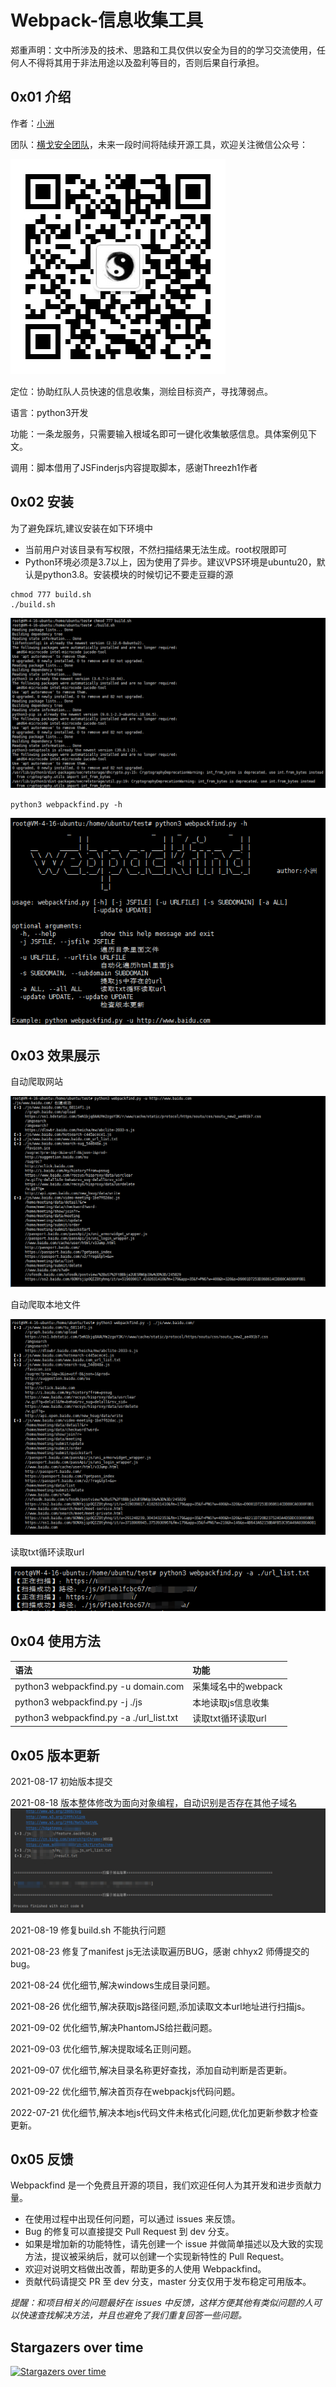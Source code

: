 # Webpack-信息收集工具

郑重声明：文中所涉及的技术、思路和工具仅供以安全为目的的学习交流使用，任何人不得将其用于非法用途以及盈利等目的，否则后果自行承担。

## 0x01 介绍

作者：[小洲](https://github.com/xz-zone)

团队：[横戈安全团队](imgs/logo.jpg)，未来一段时间将陆续开源工具，欢迎关注微信公众号：

![logo](imgs/logo.jpg)

定位：协助红队人员快速的信息收集，测绘目标资产，寻找薄弱点。

语言：python3开发

功能：一条龙服务，只需要输入根域名即可一键化收集敏感信息。具体案例见下文。

调用：脚本借用了JSFinderjs内容提取脚本，感谢Threezh1作者


## 0x02 安装

为了避免踩坑,建议安装在如下环境中

* 当前用户对该目录有写权限，不然扫描结果无法生成。root权限即可
* Python环境必须是3.7以上，因为使用了异步。建议VPS环境是ubuntu20，默认是python3.8。安装模块的时候切记不要走豆瓣的源

```
chmod 777 build.sh
./build.sh
```
![three](imgs/three.png)

`python3 webpackfind.py -h`

![help](imgs/help.png)

## 0x03 效果展示

自动爬取网站

![one](imgs/one.png)

自动爬取本地文件

![two](imgs/two.png)

读取txt循环读取url

![five](imgs/five.png)

## 0x04 使用方法 

| 语法                                                       | 功能                                          |
| :------------------------------------------------------- | :-------------------------------------------- |
| python3 webpackfind.py -u domain.com            	   	| 采集域名中的webpack                           |
| python3 webpackfind.py -j ./js                   	| 本地读取js信息收集                            |
| python3 webpackfind.py -a ./url_list.txt    | 读取txt循环读取url                            |


## 0x05 版本更新

2021-08-17 初始版本提交

2021-08-18 版本整体修改为面向对象编程，自动识别是否存在其他子域名
![four](imgs/four.png)

2021-08-19 修复build.sh 不能执行问题

2021-08-23 修复了manifest js无法读取遍历BUG，感谢 chhyx2 师傅提交的bug。

2021-08-24 优化细节,解决windows生成目录问题。

2021-08-26 优化细节,解决获取js路径问题,添加读取文本url地址进行扫描js。

2021-09-02 优化细节,解决PhantomJS给拦截问题。

2021-09-03 优化细节,解决提取域名正则问题。

2021-09-07 优化细节,解决目录名称更好查找，添加自动判断是否更新。

2021-09-22 优化细节,解决首页存在webpackjs代码问题。

2022-07-21 优化细节,解决本地js代码文件未格式化问题,优化加更新参数才检查更新。

## 0x05 反馈

Webpackfind 是一个免费且开源的项目，我们欢迎任何人为其开发和进步贡献力量。

* 在使用过程中出现任何问题，可以通过 issues 来反馈。
* Bug 的修复可以直接提交 Pull Request 到 dev 分支。
* 如果是增加新的功能特性，请先创建一个 issue 并做简单描述以及大致的实现方法，提议被采纳后，就可以创建一个实现新特性的 Pull Request。
* 欢迎对说明文档做出改善，帮助更多的人使用 Webpackfind。
* 贡献代码请提交 PR 至 dev 分支，master 分支仅用于发布稳定可用版本。

*提醒：和项目相关的问题最好在 issues 中反馈，这样方便其他有类似问题的人可以快速查找解决方法，并且也避免了我们重复回答一些问题。*

## Stargazers over time

[![Stargazers over time](https://starchart.cc/xz-zone/Webpackfind.svg)](https://starchart.cc/xz-zone/Webpackfind)
